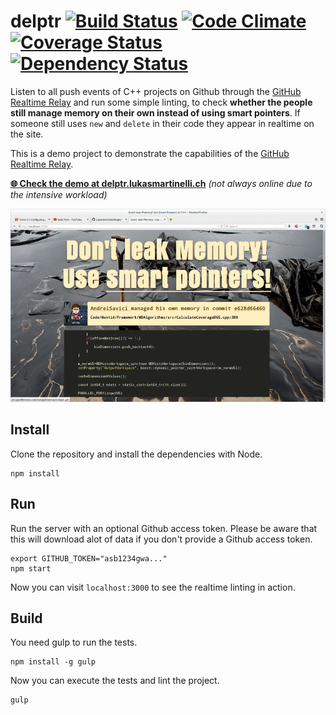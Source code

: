 # delptr [![Build Status](https://travis-ci.org/lukasmartinelli/delptr.svg)](https://travis-ci.org/lukasmartinelli/delptr) [![Code Climate](https://codeclimate.com/github/lukasmartinelli/delptr/badges/gpa.svg)](https://codeclimate.com/github/lukasmartinelli/delptr) [![Coverage Status](https://img.shields.io/coveralls/lukasmartinelli/delptr.svg)](https://coveralls.io/r/lukasmartinelli/delptr?branch=master) [![Dependency Status](https://gemnasium.com/lukasmartinelli/delptr.svg)](https://gemnasium.com/lukasmartinelli/delptr)

Listen to all push events of C++ projects on Github through the [GitHub Realtime Relay](https://github.com/lukasmartinelli/ghrr) and run some simple linting, to check
**whether the people still manage memory on their own instead of using smart pointers**.
If someone still uses `new` and `delete` in their code they appear in realtime on the
site.

This is a demo project to demonstrate the capabilities of the [GitHub Realtime Relay](https://github.com/lukasmartinelli/ghrr).

[**:globe_with_meridians: Check the demo at delptr.lukasmartinelli.ch**](http://delptr.lukasmartinelli.ch) *(not always online due to the intensive workload)*

![Realtime linting of C++ projects](screenshot.gif)

## Install

Clone the repository and install the dependencies with Node.

```
npm install
```

## Run

Run the server with an optional Github access token.
Please be aware that this will download alot of data if you don't provide
a Github access token.

```
export GITHUB_TOKEN="asb1234gwa..."
npm start
```

Now you can visit `localhost:3000` to see the realtime linting in action.

## Build

You need gulp to run the tests.

```
npm install -g gulp
```

Now you can execute the tests and lint the project.

```
gulp
```

